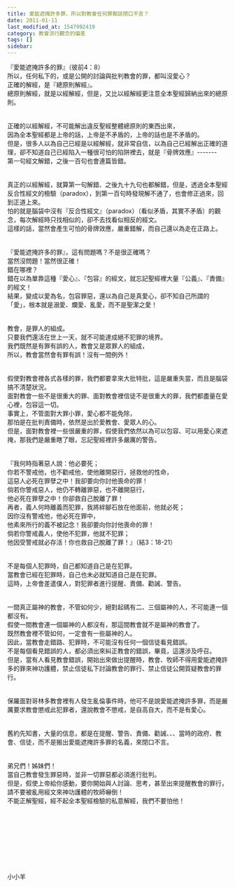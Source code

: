 ```yaml
---
title: 愛能遮掩許多罪，所以對教會任何罪都該閉口不言？
date: 2011-01-11
last_modified_at: 1547992419
category: 教會流行觀念的偏差
tags: []
sidebar: 
---
```


<p>『愛能遮掩許多的罪』（彼前4：8）<br/>所以，任何私下的，或是公開的討論與批判教會的罪，都叫沒愛心？<br/><!--more-->正確的解經，是『總原則解經』。<br/>總原則解經，就是以經解經，但是，又比以經解經更注意全本聖經歸納出來的總原則。<br/><br/><br/>正確的以經解經，不可能解出違反聖經整體總原則的東西出來，<br/>因為全本聖經都是上帝的話，上帝是不矛盾的，上帝的話也是不矛盾的。<br/>但是，很多人以為自己已經是以經解經，就非常自信，以為自己已經解出正確的道理，卻不知道自己已經陷入一種很可怕的陷阱裡去，就是『骨牌效應』-------<br/>第一句經文解錯，之後一百句也會連篇皆錯。<br/><br/><br/>真正的以經解經，就算第一句解錯、之後九十九句也都解錯，但是，透過全本聖經反合性經文的檢驗（paradox），到第一百句時發現解不通了，也會修正過來，回到正道上來。<br/>怕的就是腦袋中沒有『反合性經文』（paradox）（看似矛盾，其實不矛盾）的觀念，每次解經時只找相似的，卻不去找看似相反的經文。<br/>這樣的話，當然會產生可怕的骨牌效應，嚴重錯解，而自己還以為走在正路上。<br/><br/><br/>『愛能遮掩許多的罪』，這有問題嗎？不是很正確嗎？<br/>當然沒問題！當然很正確！<br/>錯在哪裡？<br/>錯在以為單靠這種『愛心』、『包容』的經文，就忘記聖經裡大量『公義』、『責備』的經文！<br/>結果，變成以愛為名，包容罪惡，還以為自己是真愛心，卻不知自己所謂的「愛」，根本就是溺愛、爛愛、亂愛，而不是聖潔之愛！<br/><br/><br/>教會，是罪人的組成。<br/>只要我們還活在世上一天，就不可能達成絕不犯罪的境界。<br/>我們既然是有罪有誤的人，教會又是眾罪人的組成，<br/>所以，教會當然會有罪有誤！沒有一間例外！<br/><br/><br/>假使對教會裡各式各樣的罪，我們都要拿來大批特批，這是嚴重失當，而且是腦袋搞不清楚狀況。<br/>面對教會一些不是很重大的罪、面對教會裡信徒不是很重大的罪，我們都盡量在愛心裡，包容這一切。<br/>事實上，不管面對大罪小罪，愛心都不能免除，<br/>那怕是在批判責備時，依然是出於愛教會、愛眾人的心。<br/>但是，面對教會裡一些很嚴重的罪，假使我們依然以為可以包容、可以用愛心來遮掩，那我們是嚴重瞎了眼，忘記聖經裡許多嚴厲的警告。<br/><br/><br/>『我何時指著惡人說：他必要死；<br/>你若不警戒他，也不勸戒他，使他離開惡行，拯救他的性命，<br/>這惡人必死在罪孽之中！我卻要向你討他喪命的罪！<br/>倘若你警戒惡人，他仍不轉離罪惡，也不離開惡行，<br/>他必死在罪孽之中！你卻救自己脫離了罪！<br/>再者，義人何時離義而犯罪，我將絆腳石放在他面前，他就必死；<br/>因你沒有警戒他，他必死在罪中，<br/>他素來所行的義不被記念！我卻要向你討他喪命的罪！<br/>倘若你警戒義人，使他不犯罪，他就不犯罪；<br/>他因受警戒就必存活！你也救自己脫離了罪！』（結3：18-21）<br/><br/><br/>不是每個人犯罪時，自己都知道自己是在犯罪。<br/>當教會已經在犯罪時，自己也未必就知道自己是在犯罪。<br/>這時，上帝會差遣僕人，對犯罪者進行提醒、責備、勸誡、警告。<br/><br/><br/>一間真正屬神的教會，不管如何少，絕對起碼有二、三個屬神的人，不可能連一個都沒有。<br/>假使一間教會連一個屬神的人都沒有，那這間教會就不是屬神的教會了。<br/>既然教會裡不管如何，一定會有一些屬神的人。<br/>因此，當教會走錯路、犯罪時，不可能沒有任何一個信徒看見錯誤。<br/>不是每個看見錯誤的人，都必須出來糾正教會的錯誤，畢竟，這還涉及呼召。<br/>但是，當有人看見教會錯誤，開始出來做出提醒時，教會、牧師不得用愛能遮掩許多的罪來神功護體，禁止信徒私下討論教會的罪行、禁止信徒公開質疑教會的罪行。<br/><br/><br/>保羅面對哥林多教會裡有人發生亂倫事件時，他可不是說愛能遮掩許多罪，而是嚴厲要求教會懲戒此犯罪者，還說教會不懲戒，是自高自大，而不是有愛心。<br/><br/><br/>舊約先知書，大量的信息，都是在提醒、警告、責備、勸誡、、、當時的政府、教會、信徒，而不是搬出愛能遮掩許多罪的名義，來閉口不言。<br/><br/><br/>弟兄們！姊妹們！<br/>當自己教會發生罪惡時，並非一切罪惡都必須進行批判。<br/>但是，假使上帝給你感動，要你開始與人討論、思考，甚至出來提醒教會的罪行，<br/>請不要被亂用經文來神功護體的牧師嚇倒！<br/>不能正解聖經，經不起全本聖經檢驗的私意解經，我們不要怕他！<br/><br/><br/><br/><br/><br/><br/><br/><br/><br/>小小羊<br/>
</p>
